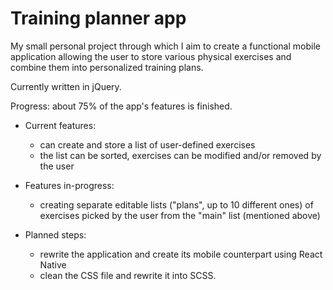 # Training planner app
My small personal project through which I aim to create a functional mobile application allowing the user to store various physical exercises and combine them into personalized training plans.

Currently written in jQuery.

Progress: about 75% of the app's features is finished.

- Current features:
  - can create and store a list of user-defined exercises
  - the list can be sorted, exercises can be modified and/or removed by the user

- Features in-progress:
  - creating separate editable lists ("plans", up to 10 different ones) of exercises picked by the user from the "main" list (mentioned above)

- Planned steps:
  - rewrite the application and create its mobile counterpart using React Native
  - clean the CSS file and rewrite it into SCSS.

